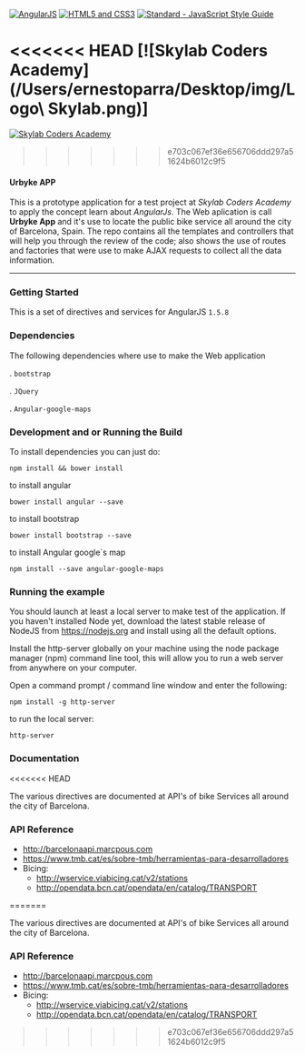 [![AngularJS](https://github.com/FransLopez/logo-images/blob/master/logos/angularjs.png)](https://angularjs.org/) [![HTML5 and CSS3](https://github.com/FransLopez/logo-images/blob/master/logos/html5andcss3.png)](http://www.w3.org/) [![Standard - JavaScript Style Guide](https://cdn.rawgit.com/feross/standard/master/badge.svg)](https://github.com/feross/standard)

<<<<<<< HEAD
[![Skylab Coders Academy](/Users/ernestoparra/Desktop/img/Logo\ Skylab.png)]
=======
[![Skylab Coders Academy](https://github.com/FransLopez/logo-images/blob/master/logos/Skylab.png)](http://www.skylabcoders.com/es)
>>>>>>> e703c067ef36e656706ddd297a51624b6012c9f5

#### Urbyke APP

This is a prototype application for a test project at *Skylab Coders Academy* to apply the concept learn about *AngularJs*. The Web aplication is call **Urbyke App** and it's use to locate the public bike service all around the city of Barcelona, Spain. The repo contains all the templates and controllers that will help you through the review of the code; also shows the use of routes and factories that were use to make AJAX requests to collect all the data information.

---

### Getting Started

This is a set of directives and services for AngularJS `1.5.8`

### Dependencies

The following dependencies where use to make the Web application

. `bootstrap`

. `JQuery`

. `Angular-google-maps`


### Development and or Running the Build

To install dependencies you can just do:

`npm install && bower install`

to install angular

`bower install angular --save`

to install bootstrap

`bower install bootstrap --save`

to install Angular google`s map

`npm install --save angular-google-maps`


### Running the example

You should launch at least a local server to make test of the application.
If you haven't installed Node yet, download the latest stable release of NodeJS from https://nodejs.org and install using all the default options.

Install the http-server globally on your machine using the node package manager (npm) command line tool, this will allow you to run a web server from anywhere on your computer.

Open a command prompt / command line window and enter the following:

`npm install -g http-server`

to run the local server:

`http-server`

### Documentation
<<<<<<< HEAD

The various directives are documented at API's of bike Services all around the city of Barcelona.

### API Reference

-  http://barcelonaapi.marcpous.com
-  https://www.tmb.cat/es/sobre-tmb/herramientas-para-desarrolladores
-  Bicing: 
    -   http://wservice.viabicing.cat/v2/stations
    -   http://opendata.bcn.cat/opendata/en/catalog/TRANSPORT






=======

The various directives are documented at API's of bike Services all around the city of Barcelona.

### API Reference

-  http://barcelonaapi.marcpous.com
-  https://www.tmb.cat/es/sobre-tmb/herramientas-para-desarrolladores
-  Bicing: 
    -   http://wservice.viabicing.cat/v2/stations
    -   http://opendata.bcn.cat/opendata/en/catalog/TRANSPORT
>>>>>>> e703c067ef36e656706ddd297a51624b6012c9f5

